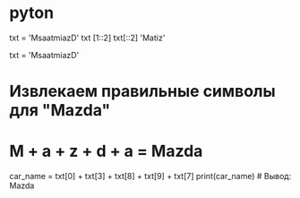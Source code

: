 # pyton
txt = 'MsaatmiazD'
txt [1::2]
txt[::2]
'Matiz'

txt = 'MsaatmiazD'
# Извлекаем правильные символы для "Mazda"
# M + a + z + d + a = Mazda
car_name = txt[0] + txt[3] + txt[8] + txt[9] + txt[7]
print(car_name)  # Вывод: Mazda
